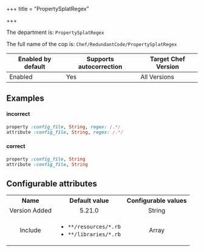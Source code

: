 +++
title = "PropertySplatRegex"

+++

<!-- This content is automatically generated. See https://github.com/chef/chef-web-docs/blob/main/generated/README.md -->

The department is: `PropertySplatRegex`

The full name of the cop is: `Chef/RedundantCode/PropertySplatRegex`

| Enabled by default | Supports autocorrection | Target Chef Version |
| --- | --- | --- |
| Enabled | Yes | All Versions |

## Examples


#### incorrect

```ruby
property :config_file, String, regex: /.*/
attribute :config_file, String, regex: /.*/
```

#### correct

```ruby
property :config_file, String
attribute :config_file, String
```

## Configurable attributes

<table>
<tbody><tr>
<th>Name</th>
<th>Default value</th>
<th>Configurable values</th>
</tr>
<tr>
<td style="text-align:center">Version Added</td>
<td style="text-align:center">5.21.0</td>
<td style="text-align:center">String</td>
</tr>
<tr><td style="text-align:center">Include</td>
<td style="text-align:center"><ul>
<li><code>**/resources/*.rb</code></li>
<li><code>**/libraries/*.rb</code></li>
</ul>
</td>
<td style="text-align:center">Array</td>
</tr></tbody></table>
